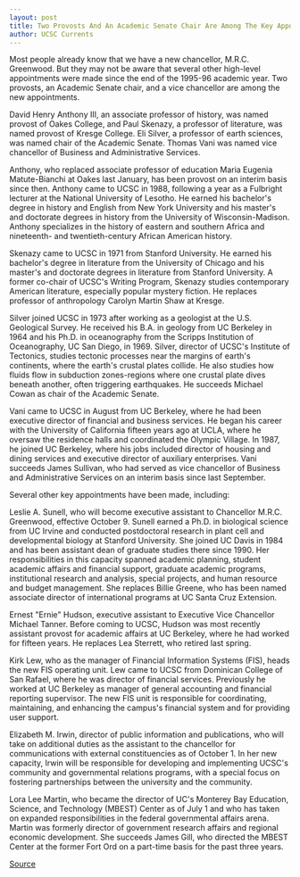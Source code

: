 ```yaml
---
layout: post
title: Two Provosts And An Academic Senate Chair Are Among The Key Appointments Made For The 1996-97 Year
author: UCSC Currents
--- 
```


Most people already know that we have a new  chancellor, M.R.C. Greenwood. But  they may not be aware that several other high-level appointments were made since the end of the 1995-96 academic year. Two provosts, an Academic Senate chair, and a vice chancellor are among the new appointments.

David Henry Anthony III, an associate professor of history, was named provost of Oakes College, and Paul Skenazy, a professor of literature, was named provost of Kresge College. Eli Silver, a professor of earth sciences, was named chair of the Academic Senate. Thomas Vani was named vice chancellor of Business and Administrative Services.

Anthony, who replaced associate professor of education Maria Eugenia Matute-Bianchi at Oakes last January, has been provost on an interim basis since then. Anthony came to UCSC in 1988, following a year as a Fulbright lecturer at the National University of Lesotho. He earned his bachelor's degree in history and English from New York University and his master's and doctorate degrees in history from the University of Wisconsin-Madison. Anthony specializes in the history of eastern and southern Africa and nineteenth- and twentieth-century African American history.

Skenazy came to UCSC in 1971 from Stanford University. He earned his bachelor's degree in literature from the University of Chicago and his master's and doctorate degrees in literature from Stanford University. A former co-chair of UCSC's Writing Program, Skenazy studies contemporary American literature, especially popular mystery fiction. He replaces professor of anthropology Carolyn Martin Shaw at Kresge.

Silver joined UCSC in 1973 after working as a geologist at the U.S. Geological Survey. He received his B.A. in geology from UC Berkeley in 1964 and his Ph.D. in oceanography from the Scripps Institution of Oceanography, UC San Diego, in 1969. Silver, director of UCSC's Institute of Tectonics, studies tectonic processes near the margins of earth's continents, where the earth's crustal plates collide. He also studies how fluids flow in subduction zones-regions where one crustal plate dives beneath another, often triggering earthquakes. He succeeds Michael Cowan as chair of the Academic Senate.

Vani came to UCSC in August from UC Berkeley, where he had been executive director of financial and business services. He began his career with the University of California fifteen years ago at UCLA, where he oversaw the residence halls and coordinated the Olympic Village. In 1987, he joined UC Berkeley, where his jobs included director of housing and dining services and executive director of auxiliary enterprises. Vani succeeds James Sullivan, who had served as vice chancellor of Business and Administrative Services on an interim basis since last September.

Several other key appointments have been made, including:

Leslie A. Sunell, who will become executive assistant to Chancellor M.R.C. Greenwood, effective October 9. Sunell earned a Ph.D. in biological science from UC Irvine and conducted postdoctoral research in plant cell and developmental biology at Stanford University. She joined UC Davis in 1984 and has been assistant dean of graduate studies there since 1990. Her responsibilities in this capacity spanned academic planning, student academic affairs and financial support, graduate academic programs, institutional research and analysis, special projects, and human resource and budget management. She replaces Billie Greene, who has been named associate director of international programs at UC Santa Cruz Extension.

Ernest "Ernie" Hudson, executive assistant to Executive Vice Chancellor Michael Tanner. Before coming to UCSC, Hudson was most recently assistant provost for academic affairs at UC Berkeley, where he had worked for fifteen years. He replaces Lea Sterrett, who retired last spring.

Kirk Lew, who as the manager of Financial Information Systems (FIS), heads the new FIS operating unit. Lew came to UCSC from Dominican College of San Rafael, where he was director of financial services. Previously he worked at UC Berkeley as manager of general accounting and financial reporting supervisor. The new FIS unit is responsible for coordinating, maintaining, and enhancing the campus's financial system and for providing user support.

Elizabeth M. Irwin, director of public information and publications, who will take on additional duties as the assistant to the chancellor for communications with external constituencies as of October 1\. In her new capacity, Irwin will be responsible for developing and implementing UCSC's community and governmental relations programs, with a special focus on fostering partnerships between the university and the community.

Lora Lee Martin, who became the director of UC's Monterey Bay Education, Science, and Technology (MBEST) Center as of July 1 and who has taken on expanded responsibilities in the federal governmental affairs arena. Martin was formerly director of government research affairs and regional economic development. She succeeds James Gill, who directed the MBEST Center at the former Fort Ord on a part-time basis for the past three years.

[Source](http://www1.ucsc.edu/oncampus/currents/96-09-23/sr.appts.htm "Permalink to Untitled")
